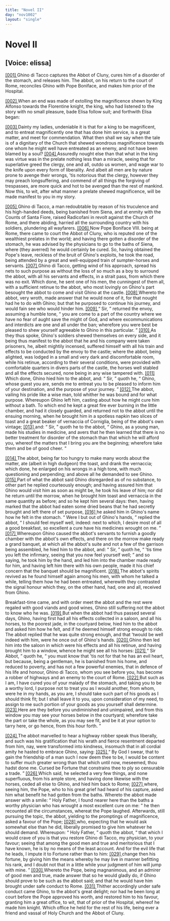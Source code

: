 ```yaml
---
title: "Novel II"
day: "nov1002"
layout: "single"
---
```

<div id="nov1002" type="novella" who="elissa">
 <h1>
  Novel II
 </h1>
 <p>
  <h2>
   [Voice: elissa]
  </h2>
 </p>
 <argument>
  <p>
   <a href="{{ site.baseurl }}itDecameron/nov1002#p00020001" id="p00020001">
    [001]
   </a>
   Ghino di Tacco captures the Abbot of Cluny, cures him of
 a disorder of the stomach, and releases him. The
 abbot, on his return to the court of Rome, reconciles
 Ghino with Pope Boniface, and makes him prior of
 the Hospital.
  </p>
 </argument>
 <div3 type="commentary" who="author">
  <p>
   <a href="{{ site.baseurl }}itDecameron/nov1002#p00020002" id="p00020002">
    [002]
   </a>
   When
   an end was made of extolling the magnificence shewn by
 King Alfonso towards the Florentine knight, the king, who had
 listened to the story with no small pleasure, bade Elisa follow suit;
 and forthwith Elisa began:
  </p>
 </div3>
 <div3 type="commentary" who="elissa">
  <p>
   <a href="{{ site.baseurl }}itDecameron/nov1002#p00020003" id="p00020003">
    [003]
   </a>
   Dainty my ladies, undeniable it is that
 for a king to be magnificent, and to entreat magnificently one that
 has done him service, is a great matter, and meet for commendation.
 What then shall we say when the tale is of a dignitary of the Church
 that shewed wondrous magnificence towards one whom he might
 well have entreated as an enemy, and not have been blamed by a
 soul?
   <a href="{{ site.baseurl }}itDecameron/nov1002#p00020004" id="p00020004">
    [004]
   </a>
   Assuredly nought else than that what in the king was virtue
 was in the prelate nothing less than a miracle, seeing that for superlative
 greed the clergy, one and all, outdo us women, and wage war
 to the knife upon every form of liberality. And albeit all men are
 by nature prone to avenge their wrongs, 'tis notorious that the clergy,
 however they may preach longsuffering, and commend of all things
 the forgiving of trespasses, are more quick and hot to be avenged
 than the rest of mankind. Now this, to wit, after what manner a
 prelate shewed magnificence, will be made manifest to you in my
 story.
  </p>
 </div3>
 <p>
  <a href="{{ site.baseurl }}itDecameron/nov1002#p00020005" id="p00020005">
   [005]
  </a>
  Ghino di Tacco, a man redoubtable by reason of his truculence
 and his high-handed deeds, being banished from Siena, and at enmity
 with the Counts of Santa Fiore, raised Radicofani in revolt against
  the Church of Rome, and there abiding, harried all the surrounding
 country with his soldiers, plundering all wayfarers.
  <a href="{{ site.baseurl }}itDecameron/nov1002#p00020006" id="p00020006">
   [006]
  </a>
  Now Pope
 Boniface VIII. being at Rome, there came to court the Abbot
 of Cluny, who is reputed one of the wealthiest prelates in the
 world; and having there gotten a disorder of the stomach, he was
 advised by the physicians to go to the baths of Siena, where (they
 averred) he would certainly be cured. So, having obtained the
 Pope's leave, reckless of the bruit of Ghino's exploits, he took the
 road, being attended by a great and well-equipped train of sumpter-horses
 and servants.
  <a href="{{ site.baseurl }}itDecameron/nov1002#p00020007" id="p00020007">
   [007]
  </a>
  Ghino di Tacco, getting wind of his approach,
 spread his nets to such purpose as without the loss of so much as a
 boy to surround the abbot, with all his servants and effects, in a
 strait pass, from which there was no exit. Which done, he sent
 one of his men, the cunningest of them all, with a sufficient retinue to
 the abbot, who most lovingly on Ghino's part besought the abbot to
 come and visit Ghino at the castle.
  <a href="{{ site.baseurl }}itDecameron/nov1002#p00020008" id="p00020008">
   [008]
  </a>
  Whereto the abbot, very wroth,
 made answer that he would none of it, for that nought had he to do
 with Ghino; but that he purposed to continue his journey, and
 would fain see who would hinder him.
  <a href="{{ site.baseurl }}itDecameron/nov1002#p00020009" id="p00020009">
   [009]
  </a>
  <q direct="unspecified">
   Sir,
  </q>
  returned the envoy,
 assuming a humble tone,
  <q direct="unspecified">
   you are come to a part of the country
 where we have no fear of aught save the might of God, and where
 excommunications and interdicts are one and all under the ban;
 wherefore you were best be pleased to shew yourself agreeable to
 Ghino in this particular.
  </q>
  <a href="{{ site.baseurl }}itDecameron/nov1002#p00020010" id="p00020010">
   [010]
  </a>
  As they thus spoke, Ghino's soldiers
 shewed themselves on every side, and it being thus manifest to the
 abbot that he and his company were taken prisoners, he, albeit
 mightily incensed, suffered himself with all his train and effects to be
 conducted by the envoy to the castle; where the abbot, being
 alighted, was lodged in a small and very dark and discomfortable
 room, while his retinue, according to their several conditions, were
 provided with comfortable quarters in divers parts of the castle, the
 horses well stabled and all the effects secured, none being in any
 wise tampered with.
  <a href="{{ site.baseurl }}itDecameron/nov1002#p00020011" id="p00020011">
   [011]
  </a>
  Which done, Ghino hied him to the abbot,
 and:
  <q direct="unspecified">
   Sir,
  </q>
  quoth he,
  <q direct="unspecified">
   Ghino, whose guest you are, sends me to
 entreat you to be pleased to inform him of your destination, and the
 purpose of your journey.
  </q>
  <a href="{{ site.baseurl }}itDecameron/nov1002#p00020012" id="p00020012">
   [012]
  </a>
  The abbot, vailing his pride like a wise
 man, told whither he was bound and for what purpose. Whereupon
 Ghino left him, casting about how he might cure him without a
  bath. To which end he kept a great fire ever burning in the little
 chamber, and had it closely guarded, and returned not to the abbot
 until the ensuing morning, when he brought him in a spotless napkin
 two slices of toast and a great beaker of vernaccia of Corniglia, being
 of the abbot's own vintage;
  <a href="{{ site.baseurl }}itDecameron/nov1002#p00020013" id="p00020013">
   [013]
  </a>
  and:
  <q direct="unspecified">
   Sir,
  </q>
  quoth he to the abbot,
  <q direct="unspecified">
   Ghino, as a young man, made his studies in medicine, and avers that
 he then learned that there is no better treatment for disorder of the
 stomach than that which he will afford you, whereof the matters
 that I bring you are the beginning; wherefore take them and be of
 good cheer.
  </q>
 </p>
 <p>
  <a href="{{ site.baseurl }}itDecameron/nov1002#p00020014" id="p00020014">
   [014]
  </a>
  The abbot, being far too hungry to make many words about the
 matter, ate (albeit in high dudgeon) the toast, and drank the vernaccia;
 which done, he enlarged on his wrongs in a high tone, with
 much questioning and perpending; and above all he demanded to see
 Ghino.
  <a href="{{ site.baseurl }}itDecameron/nov1002#p00020015" id="p00020015">
   [015]
  </a>
  Part of what the abbot said Ghino disregarded as of no
 substance, to other part he replied courteously enough; and having
 assured him that Ghino would visit him as soon as might be, he took
 his leave of him; nor did he return until the morrow, when he
 brought him toast and vernaccia in the same quantity as before;
 and so he kept him several days: then, having marked that the
 abbot had eaten some dried beans that he had secretly brought and
 left there of set purpose,
  <a href="{{ site.baseurl }}itDecameron/nov1002#p00020016" id="p00020016">
   [016]
  </a>
  he asked him in Ghino's name how he
 felt in the stomach.
  <q direct="unspecified">
   Were I but out of Ghino's hands,
  </q>
  replied the
 abbot,
  <q direct="unspecified">
   I should feel myself well, indeed: next to which, I desire
 most of all a good breakfast, so excellent a cure have his medicines
 wrought on me.
  </q>
  <a href="{{ site.baseurl }}itDecameron/nov1002#p00020017" id="p00020017">
   [017]
  </a>
  Whereupon Ghino caused the abbot's servants to
 furnish a goodly chamber with the abbot's own effects, and there
 on the morrow make ready a grand banquet, at which all the abbot's
 suite and not a few of the garrison being assembled, he hied him to
 the abbot, and:
  <q direct="unspecified">
   Sir,
  </q>
  quoth he,
  <q direct="unspecified">
   'tis time you left the infirmary,
 seeing that you now feel yourself well;
  </q>
  and so saying, he took him
 by the hand, and led him into the chamber made ready for him, and
 having left him there with his own people, made it his chief concern
 that the banquet should be magnificent.
  <a href="{{ site.baseurl }}itDecameron/nov1002#p00020018" id="p00020018">
   [018]
  </a>
  The abbot's spirits revived
 as he found himself again among his men, with whom he talked a
 while, telling them how he had been entreated, wherewith they
 contrasted the signal honour which they, on the other hand, had,
 one and all, received from Ghino.
 </p>
 <p>
  Breakfast-time came, and with order meet the abbot and the
 rest were regaled with good viands and good wines, Ghino still
 suffering not the abbot to know who he was.
  <a href="{{ site.baseurl }}itDecameron/nov1002#p00020019" id="p00020019">
   [019]
  </a>
  But when the abbot
 had thus passed several days, Ghino, having first had all his effects
 collected in a saloon, and all his horses, to the poorest jade, in the
 courtyard below, hied him to the abbot and asked him how he felt,
 and if he deemed himself strong enough to ride. The abbot replied
 that he was quite strong enough, and that 'twould be well indeed
 with him, were he once out of Ghino's hands.
  <a href="{{ site.baseurl }}itDecameron/nov1002#p00020020" id="p00020020">
   [020]
  </a>
  Ghino then led him
 into the saloon in which were his effects and all his retinue, and
 having brought him to a window, whence he might see all his horses:
  <a href="{{ site.baseurl }}itDecameron/nov1002#p00020021" id="p00020021">
   [021]
  </a>
  <q direct="unspecified">
   Sir Abbot,
  </q>
  quoth he,
  <q direct="unspecified">
   you must know that 'tis not for that he
 has an evil heart, but because, being a gentleman, he is banished from
 his home, and reduced to poverty, and has not a few powerful enemies,
 that in defence of his life and honour, Ghino di Tacco, whom you see
 before you, has become a robber of highways and an enemy to the
 court of Rome.
   <a href="{{ site.baseurl }}itDecameron/nov1002#p00020022" id="p00020022">
    [022]
   </a>
   But such as I am, I have cured you of your malady
 of the stomach, and taking you to be a worthy lord, I purpose not to
 treat you as I would another, from whom, were he in my hands, as
 you are, I should take such part of his goods as I should think fit;
 but I shall leave it to you, upon consideration of my need, to assign
 to me such portion of your goods as you yourself shall determine.
   <a href="{{ site.baseurl }}itDecameron/nov1002#p00020023" id="p00020023">
    [023]
   </a>
   Here are they before you undiminished and unimpaired, and from
 this window you may see your horses below in the courtyard;
 wherefore take the part or take the whole, as you may see fit, and
 be it at your option to tarry here, or go hence, from this hour
 forth.
  </q>
 </p>
 <p>
  <a href="{{ site.baseurl }}itDecameron/nov1002#p00020024" id="p00020024">
   [024]
  </a>
  The abbot marvelled to hear a highway robber speak thus
 liberally, and such was his gratification that his wrath and fierce
 resentment departed from him, nay, were transformed into kindness,
 insomuch that in all cordial amity he hasted to embrace Ghino,
 saying:
  <a href="{{ site.baseurl }}itDecameron/nov1002#p00020025" id="p00020025">
   [025]
  </a>
  <q direct="unspecified">
   By God I swear, that to gain the friendship of a man such
 I now deem thee to be, I would be content to suffer much greater
 wrong than that which until now, meseemed, thou hadst done me.
 Cursed be Fortune that constrains thee to ply so censurable a trade.
  </q>
  <a href="{{ site.baseurl }}itDecameron/nov1002#p00020026" id="p00020026">
   [026]
  </a>
  Which said, he selected a very few things, and none superfluous,
 from his ample store, and having done likewise with the horses, ceded
 all else to Ghino, and hied him back to Rome;
  <a href="{{ site.baseurl }}itDecameron/nov1002#p00020027" id="p00020027">
   [027]
  </a>
  where, seeing him,
 the Pope, who to his great grief had heard of his capture, asked him
  what benefit he had gotten from the baths. Whereto the abbot
 made answer with a smile:
  <q direct="unspecified">
   Holy Father, I found nearer here than
 the baths a worthy physician who has wrought a most excellent cure
 on me:
  </q>
  he then recounted all the circumstances, whereat the Pope
 laughed. Afterwards, still pursuing the topic, the abbot, yielding to
 the promptings of magnificence, asked a favour of the Pope;
  <a href="{{ site.baseurl }}itDecameron/nov1002#p00020028" id="p00020028">
   [028]
  </a>
  who,
 expecting that he would ask somewhat else than he did, liberally
 promised to give him whatever he should demand. Whereupon:
  <q direct="unspecified">
   Holy Father,
  </q>
  quoth the abbot,
  <q direct="unspecified">
   that which I would crave of you
 is that you restore Ghino di Tacco, my physician, to your favour;
 seeing that among the good men and true and meritorious that I have
 known, he is by no means of the least account. And for the evil life
 that he leads, I impute it to Fortune rather than to him:
   <a href="{{ site.baseurl }}itDecameron/nov1002#p00020029" id="p00020029">
    [029]
   </a>
   change then
 his fortune, by giving him the means whereby he may live in manner
 befitting his rank, and I doubt not that in a little while your
 judgment of him will jump with mine.
  </q>
  <a href="{{ site.baseurl }}itDecameron/nov1002#p00020030" id="p00020030">
   [030]
  </a>
  Whereto the Pope, being
 magnanimous, and an admirer of good men and true, made answer
 that so he would gladly do, if Ghino should prove to be such as the
 abbot said; and that he would have him brought under safe conduct
 to Rome.
  <a href="{{ site.baseurl }}itDecameron/nov1002#p00020031" id="p00020031">
   [031]
  </a>
  Thither accordingly under safe conduct came Ghino, to
 the abbot's great delight; nor had he been long at court before the
 Pope approved his worth, and restored him to his favour, granting
 him a great office, to wit, that of prior of the Hospital, whereof he
 made him knight. Which office he held for the rest of his life,
 being ever a friend and vassal of Holy Church and the Abbot of
 Cluny.
 </p>
</div>
